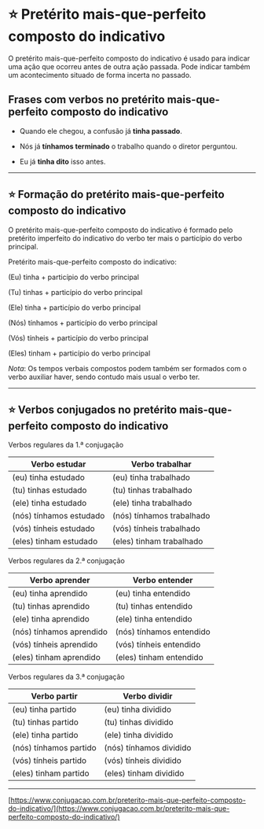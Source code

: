 # :star: Pretérito mais-que-perfeito composto do indicativo

O pretérito mais-que-perfeito composto do indicativo é usado para indicar uma ação que ocorreu antes de outra ação passada. Pode indicar também um acontecimento situado de forma incerta no passado.

## Frases com verbos no pretérito mais-que-perfeito composto do indicativo

- Quando ele chegou, a confusão já **tinha passado**.

- Nós já **tínhamos terminado** o trabalho quando o diretor perguntou. 

- Eu já **tinha dito** isso antes.

--- 

## :star: Formação do pretérito mais-que-perfeito composto do indicativo

O pretérito mais-que-perfeito composto do indicativo é formado pelo pretérito imperfeito do indicativo do verbo ter mais o particípio do verbo principal.

Pretérito mais-que-perfeito composto do indicativo: 

(Eu) tinha + particípio do verbo principal

(Tu) tinhas + particípio do verbo principal

(Ele) tinha + particípio do verbo principal

(Nós) tínhamos + particípio do verbo principal

(Vós) tínheis + particípio do verbo principal

(Eles) tinham + particípio do verbo principal

*Nota*: Os tempos verbais compostos podem também ser formados com o verbo auxiliar haver, sendo contudo mais usual o verbo ter.

---

## :star: Verbos conjugados no pretérito mais-que-perfeito composto do indicativo

Verbos regulares da 1.ª conjugação

| Verbo estudar	| Verbo trabalhar |
| ------------- | --------------- |
|  (eu) tinha estudado | (eu) tinha trabalhado |
|  (tu) tinhas estudado | (tu) tinhas trabalhado |
|  (ele) tinha estudado | (ele) tinha trabalhado |
|  (nós) tínhamos estudado | (nós) tínhamos trabalhado |
|  (vós) tínheis estudado | (vós) tínheis trabalhado |
|  (eles) tinham estudado	 |  (eles) tinham trabalhado |


Verbos regulares da 2.ª conjugação

| Verbo aprender	| Verbo entender |
| -------------- | --------------- |
|  (eu) tinha aprendido | (eu) tinha entendido |
|  (tu) tinhas aprendido |  (tu) tinhas entendido |
|  (ele) tinha aprendido | (ele) tinha entendido |
| (nós) tínhamos aprendido |  (nós) tínhamos entendido |
| (vós) tínheis aprendido | (vós) tínheis entendido |
| (eles) tinham aprendido	 | (eles) tinham entendido | 
 
 
Verbos regulares da 3.ª conjugação

| Verbo partir	| Verbo dividir |
| ------------- | ------------- |
| (eu) tinha partido | (eu) tinha dividido |
| (tu) tinhas partido | (tu) tinhas dividido |
| (ele) tinha partido |  (ele) tinha dividido 
| (nós) tínhamos partido |  (nós) tínhamos dividido |
| (vós) tínheis partido |  (vós) tínheis dividido |
| (eles) tinham partido	  |  (eles) tinham dividido |
 
---

[https://www.conjugacao.com.br/preterito-mais-que-perfeito-composto-do-indicativo/](https://www.conjugacao.com.br/preterito-mais-que-perfeito-composto-do-indicativo/)
